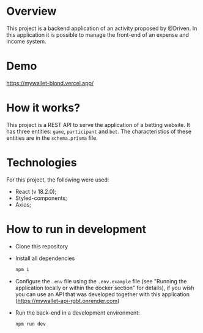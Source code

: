 # Overview

This project is a backend application of an activity proposed by @Driven. In this application it is possible to manage the front-end of an expense and income system.

# Demo

https://mywallet-blond.vercel.app/

# How it works?

This project is a REST API to serve the application of a betting website. It has three entities: `game`, `participant` and `bet`. The characteristics of these entities are in the `schema.prisma` file.

# Technologies

For this project, the following were used:

- React (v 18.2.0);
- Styled-components;
- Axios;

# How to run in development

- Clone this repository
- Install all dependencies

  ```bash
  npm i
  ```

- Configure the `.env` file using the `.env.example` file (see "Running the application locally or within the docker section" for details), if you wish you can use an API that was developed together with this application (https://mywallet-api-rgbt.onrender.com)

- Run the back-end in a development environment:

  ```bash
  npm run dev
  ```
